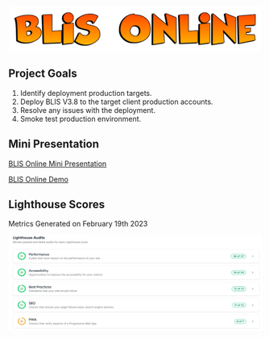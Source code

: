 <center><img src = "/assets/blisheader.png" alt="BLIS Online Team" width="500" height="88"></center>


## Project Goals

1. Identify deployment production targets. 
2. Deploy BLIS V3.8 to the target client production accounts. 
3. Resolve any issues with the deployment. 
4. Smoke test production environment. 

## Mini Presentation

[BLIS Online Mini Presentation](/assets/blis_online_mini_presentation.pdf)

[BLIS Online Demo](https://youtu.be/mQFPkyUIiXg)


## Lighthouse Scores

Metrics Generated on February 19th 2023

<left><img src = "/assets/LighthouseAudits.webp" alt="Lighthouse Metrics" width="680" height="190"></left>
   